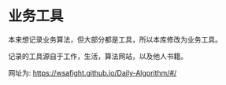 # 业务工具

本来想记录业务算法，但大部分都是工具，所以本库修改为业务工具。

记录的工具源自于工作，生活，算法网站，以及他人书籍。

网址为: https://wsafight.github.io/Daily-Algorithm/#/

